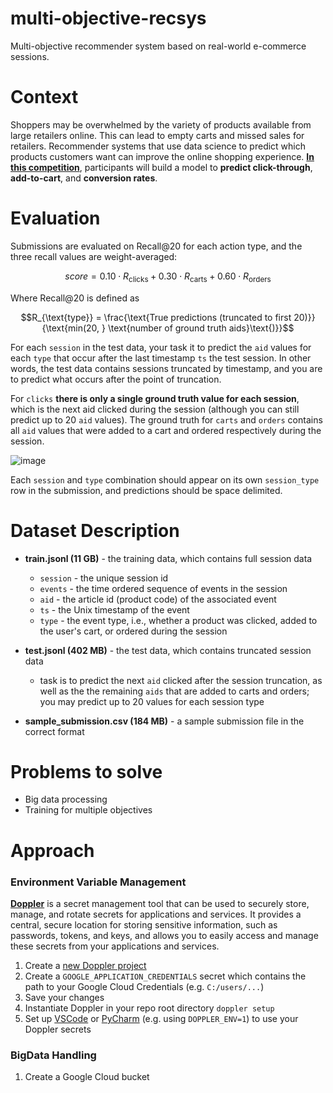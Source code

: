 # multi-objective-recsys
 Multi-objective recommender system based on real-world e-commerce sessions.

# Context

Shoppers may be overwhelmed by the variety of products available from large retailers online. This can lead to empty carts and missed sales for retailers. Recommender systems that use data science to predict which products customers want can improve the online shopping experience. [**In this competition**](https://www.kaggle.com/competitions/otto-recommender-system/overview), participants will build a model to **predict click-through**, **add-to-cart**, and **conversion rates**.


# Evaluation

Submissions are evaluated on Recall@20 for each action type, and the three recall values are weight-averaged:

$$score = 0.10 \cdot R_{\text{clicks}} + 0.30 \cdot R_{\text{carts}} + 0.60 \cdot R_{\text{orders}}$$

Where Recall@20 is defined as 

$$R_{\text{type}} = \frac{\text{True predictions (truncated to first 20)}}{\text{min(20, } \text{number of ground truth aids}\text{)}}$$

For each `session` in the test data, your task it to predict the `aid` values for each `type` that occur after the last timestamp `ts` the test session. In other words, the test data contains sessions truncated by timestamp, and you are to predict what occurs after the point of truncation.

For `clicks` **there is only a single ground truth value for each session**, which is the next aid clicked during the session (although you can still predict up to 20 `aid` values). The ground truth for `carts` and `orders` contains all `aid` values that were added to a cart and ordered respectively during the session.

![image](https://user-images.githubusercontent.com/109352381/207361386-01ab3300-4313-4353-94ca-94a494b47918.png)

Each `session` and `type` combination should appear on its own `session_type` row in the submission, and predictions should be space delimited.

# Dataset Description

* **train.jsonl (11 GB)** - the training data, which contains full session data
  * `session` - the unique session id
  * `events` - the time ordered sequence of events in the session
  * `aid` - the article id (product code) of the associated event
  * `ts` - the Unix timestamp of the event
  * `type` - the event type, i.e., whether a product was clicked, added to the user's cart, or ordered during the session

* **test.jsonl (402 MB)** - the test data, which contains truncated session data
  * task is to predict the next `aid` clicked after the session truncation, as well as the the remaining `aids` that are added to carts and orders; you may predict up to 20 values for each session type

* **sample_submission.csv (184 MB)** - a sample submission file in the correct format

# Problems to solve

* Big data processing
* Training for multiple objectives

# Approach

### Environment Variable Management

[**Doppler**](https://www.doppler.com/) is a secret management tool that can be used to securely store, manage, and rotate secrets for applications and services. It provides a central, secure location for storing sensitive information, such as passwords, tokens, and keys, and allows you to easily access and manage these secrets from your applications and services.

1. Create a [new Doppler project](https://docs.doppler.com/docs/create-project)
2. Create a `GOOGLE_APPLICATION_CREDENTIALS` secret which contains the path to your Google Cloud Credentials (e.g. `C:/users/...`)
3. Save your changes
4. Instantiate Doppler in your repo root directory `doppler setup`
5. Set up [VSCode](https://docs.doppler.com/docs/vscode-python) or [PyCharm](https://docs.doppler.com/docs/pycharm) (e.g. using `DOPPLER_ENV=1`) to use your Doppler secrets

### BigData Handling

1. Create a Google Cloud bucket
